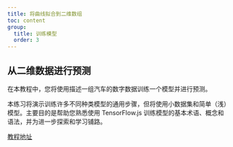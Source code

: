 ```yaml
---
title: 将曲线拟合到二维数组
toc: content
group:
  title: 训练模型
  order: 3
---
```


## 从二维数据进行预测 

在本教程中，您将使用描述一组汽车的数字数据训练一个模型并进行预测。

本练习将演示训练许多不同种类模型的通用步骤，但将使用小数据集和简单（浅）模型。主要目的是帮助您熟悉使用 TensorFlow.js 训练模型的基本术语、概念和语法，并为进一步探索和学习铺路。

[教程地址](https://codelabs.developers.google.com/codelabs/tfjs-training-regression/index.html?hl=zh-cn#0)
